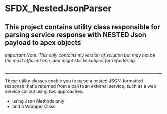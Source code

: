 # SFDX_NestedJsonParser

## This project contains utility class responsible for parsing service response with NESTED Json payload to apex objects

###### Important Note: This only contains my version of solution but may not be the most efficient one; and might still be subject for refactoring. 

*******************************************************************************************************

These utility classes enable you to parse a nested JSON-formatted response that's returned from a call to an external service, such as a web service callout using two approaches:
  - using Json Methods only </br>
  - and a Wrapper Class
